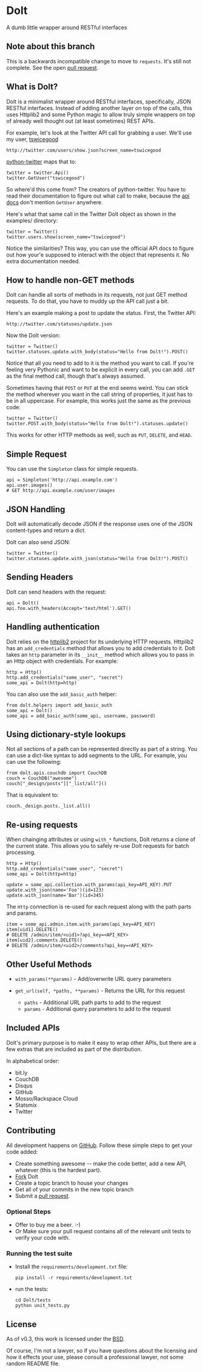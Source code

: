 Dolt
====
A dumb little wrapper around RESTful interfaces

## Note about this branch
This is a backwards incompatible change to move to `requests`.  It's still not
complete.  See the open [pull request][].

[pull request]: https://github.com/tswicegood/Dolt/pull/13/

What is Dolt?
-------------
Dolt is a minimalist wrapper around RESTful interfaces, specifically, JSON
RESTful interfaces.  Instead of adding another layer on top of the calls, this
uses Httplib2 and some Python magic to allow truly simple wrappers on top of
already well thought out (at least sometimes) REST APIs.

For example, let's look at the Twitter API call for grabbing a user.  We'll
use my user, [tswicegood][1]

    http://twitter.com/users/show.json?screen_name=tswicegood

[python-twitter][python-twitter] maps that to:

    twitter = twitter.Api()
    twitter.GetUser("tswicegood")

So where'd this come from?  The creators of python-twitter.  You have to read
their documentation to figure out what call to make, because the [api
docs][api-docs] don't mention `GetUser` anywhere.

Here's what that same call in the Twitter Dolt object as shown in the examples/
directory:

    twitter = Twitter()
    twitter.users.show(screen_name="tswicegood")

Notice the similarities?  This way, you can use the official API docs to figure
out how your'e supposed to interact with the object that represents it.  No extra
documentation needed.


How to handle non-GET methods
-----------------------------
Dolt can handle all sorts of methods in its requests, not just GET method
requests.  To do that, you have to muddy up the API call just a bit.

Here's an example making a post to update the status.  First, the Twitter
API:

    http://twitter.com/statuses/update.json

Now the Dolt version:

    twitter = Twitter()
    twitter.statuses.update.with_body(status="Hello from Dolt!").POST()

Notice that all you need to add to it is the method you want to call.  If
you're feeling very Pythonic and want to be explicit in every call, you can add
`.GET` as the final method call, though that's always assumed.

Sometimes having that `POST` or `PUT` at the end seems weird.  You can stick
the method wherever you want in the call string of properties, it just has to
be in all uppercase.  For example, this works just the same as the previous
code:

    twitter = Twitter()
    twitter.POST.with_body(status="Hello from Dolt!").statuses.update()

This works for other HTTP methods as well, such as `PUT`, `DELETE`, and `HEAD`.

Simple Request
--------------
You can use the `Simpleton` class for simple requests.

    api = Simpleton('http://api.example.com')
    api.user.images()
    # GET http://api.example.com/user/images

JSON Handling
-------------
Dolt will automatically decode JSON if the response uses one of the JSON
content-types and return a dict.

Dolt can also send JSON:

    twitter = Twitter()
    twitter.statuses.update.with_json(status="Hello from Dolt!").POST()

Sending Headers
---------------
Dolt can send headers with the request:

    api = Dolt()
    api.foo.with_headers(Accept='text/html').GET()

Handling authentication
-----------------------
Dolt relies on the [httplib2][httplib2] project for its underlying HTTP
requests.  Httplib2 has an `add_credentials` method that allows you to add
credentials to it.  Dolt takes an `http` parameter in its `__init__` method
which allows you to pass in an Http object with credentials.  For example:

    http = Http()
    http.add_credentials("some_user", "secret")
    some_api = Dolt(http=http)

You can also use the `add_basic_auth` helper:

    from dolt.helpers import add_basic_auth
    some_api = Dolt()
    some_api = add_basic_auth(some_api, username, password)

Using dictionary-style lookups
------------------------------
Not all sections of a path can be represented directly as part of a string.
You can use a dict-like syntax to add segments to the URL.  For example, you
can use the following:

    from dolt.apis.couchdb import CouchDB
    couch = CouchDB("awesome")
    couch["_design/posts"]["_list/all"]()

That is equivalent to:

    couch._design.posts._list.all()

Re-using requests
-----------------
When chainging attributes or using `with_*` functions, Dolt returns a clone of
the current state. This allows you to safely re-use Dolt requests for batch
processing.

    http = Http()
    http.add_credentials("some_user", "secret")
    some_api = Dolt(http=http)

    update = some_api.collection.with_params(api_key=API_KEY).PUT
    update.with_json(name='Foo')(id=123)
    update.with_json(name='Bar')(id=345)

The `Http` connection is re-used for each request along with the path parts 
and params.

    item = some_api.admin.item.with_params(api_key=API_KEY)
    item[uid1].DELETE()
    # DELETE /admin/item/<uid1>?api_key=<API_KEY>
    item[uid2].comments.DELETE()
    # DELETE /admin/item/<uid2>/comments?api_key=<API_KEY>

Other Useful Methods
--------------------

* `with_params(**params)` - Add/overwrite URL query parameters
* `get_url(self, *paths, **params)` - Returns the URL for this request

    * `paths` - Additional URL path parts to add to the request
    * `params` - Additional query parameters to add to the request


Included APIs
-------------
Dolt's primary purpose is to make it easy to wrap other APIs, but there are a
few extras that are included as part of the distribution.

In alphabetical order:

* bit.ly
* CouchDB
* Disqus
* GitHub
* Mosso/Rackspace Cloud
* Statsmix
* Twitter


Contributing
------------
All development happens on [GitHub][main].  Follow these simple steps to get
your code added:

* Create something awesome -- make the code better, add a new API, whatever
  (this is the hardest part).
* [Fork][] Dolt
* Create a topic branch to house your changes
* Get all of your commits in the new topic branch
* Submit a [pull request][].

### Optional Steps
* Offer to buy me a beer. :-)
* *Or* Make sure your pull request contains all of the relevant unit tests to
  verify your code with.

### Running the test suite

* Install the `requirements/development.txt` file:

      pip install -r requirements/development.txt

* run the tests:

      cd Dolt/tests
      python unit_tests.py

License
-------
As of v0.3, this work is licensed under the [BSD][].

Of course, I'm not a lawyer, so if you have questions about the licensing and
how it effects your use, please consult a professional lawyer, not some random
README file.



[1]: http://twitter.com/tswicegood
[python-twitter]: http://code.google.com/p/python-twitter/
[api-docs]: http://apiwiki.twitter.com/Twitter-API-Documentation
[httplib2]: http://code.google.com/p/httplib2/
[BSD]: http://opensource.org/licenses/bsd-license.php
[main]: http://github.com/tswicegood/Dolt/
[Fork]: http://help.github.com/forking/
[pull request]: http://help.github.com/pull-requests/
